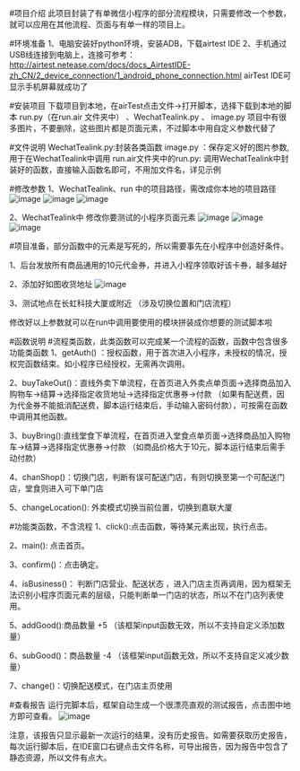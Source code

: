 #项目介绍
此项目封装了有单微信小程序的部分流程模块，只需要修改一个参数，就可以应用在其他流程、页面与有单一样的项目上。

#环境准备
1、电脑安装好python环境，安装ADB，下载airtest IDE
2、手机通过USB线连接到电脑上，连接可参考：http://airtest.netease.com/docs/docs_AirtestIDE-zh_CN/2_device_connection/1_android_phone_connection.html
airTest IDE可显示手机屏幕就成功了

#安装项目
下载项目到本地，在airTest点击文件->打开脚本，选择下载到本地的脚本 run.py（在run.air 文件夹中） 、WechatTealink.py 、 image.py
项目中有很多图片，不要删除，这些图片都是页面元素，不过脚本中用自定义参数代替了

#文件说明
WechatTealink.py:封装各类函数
image.py ：保存定义好的图片参数,用于在WechatTealink中调用
run.air文件夹中的run.py: 调用WechatTealink中封装好的函数，直接输入函数名即可，不用加文件名，详见示例

#修改参数
1、WechatTealink、run 中的项目路径，需改成你本地的项目路径
![image](https://github.com/sugera/WechatTealink/tree/master/readme/1.jpg)
![image](https://github.com/sugera/WechatTealink/tree/master/readme/2.png)
![image](https://github.com/sugera/WechatTealink/tree/master/readme/6.png)

2、WechatTealink中 修改你要测试的小程序页面元素
![image](https://github.com/sugera/WechatTealink/tree/master/readme/3.png)
![image](https://github.com/sugera/WechatTealink/tree/master/readme/4.png)
![image](https://github.com/sugera/WechatTealink/tree/master/readme/5.png)

#项目准备，部分函数中的元素是写死的，所以需要事先在小程序中创造好条件。

1、后台发放所有商品通用的10元代金券，并进入小程序领取好该卡券，越多越好

2、添加好如图收货地址
![image](https://github.com/sugera/WechatTealink/tree/master/readme/7.png)

3、测试地点在长虹科技大厦或附近 （涉及切换位置和门店流程）

修改好以上参数就可以在run中调用要使用的模块拼装成你想要的测试脚本啦

#函数说明
#流程类函数，此类函数可以完成某一个流程的函数，函数中包含很多功能类函数
1、getAuth() ：授权函数，用于首次进入小程序，未授权的情况，授权完函数结束。如小程序已经授权，无需再次调用。

2、buyTakeOut()：直线外卖下单流程，在首页进入外卖点单页面->选择商品加入购物车->结算->选择指定收货地址->选择指定优惠券->付款  （如果有配送费，因为代金券不能抵消配送费，脚本运行结束后，手动输入密码付款），可按需在函数中调用其他函数。

3、buyBring():直线堂食下单流程，在首页进入堂食点单页面->选择商品加入购物车->结算->选择指定优惠券->付款 （如商品价格大于10元，脚本运行结束后需手动付款）

4、chanShop()：切换门店，判断有误可配送门店，有则切换至第一个可配送门店，堂食则进入可下单门店

5、changeLocation(): 外卖模式切换当前位置，切换到嘉联大厦


#功能类函数，不含流程
1、click():点击函数，等待某元素出现，执行点击。

2、main(): 点击首页。

3、confirm()：点击确定。

4、isBusiness()： 判断门店营业、配送状态 ，进入门店主页再调用，因为框架无法识别小程序页面元素的层级，只能判断单一门店的状态，所以不在门店列表使用。

5、addGood():商品数量 +5   （该框架input函数无效，所以不支持自定义添加数量）

6、subGood()：商品数量 -4   （该框架input函数无效，所以不支持自定义减少数量）

7、change()：切换配送模式，在门店主页使用


#查看报告
运行完脚本后，框架自动生成一个很漂亮直观的测试报告，点击图中地方即可查看。
![image](https://github.com/sugera/WechatTealink/tree/master/readme/8.png)

注意，该报告只显示最新一次运行的结果，没有历史报告。如需要获取历史报告，每次运行脚本后，在IDE窗口右键点击文件名称，可导出报告，因为报告中包含了静态资源，所以文件有点大。









 







